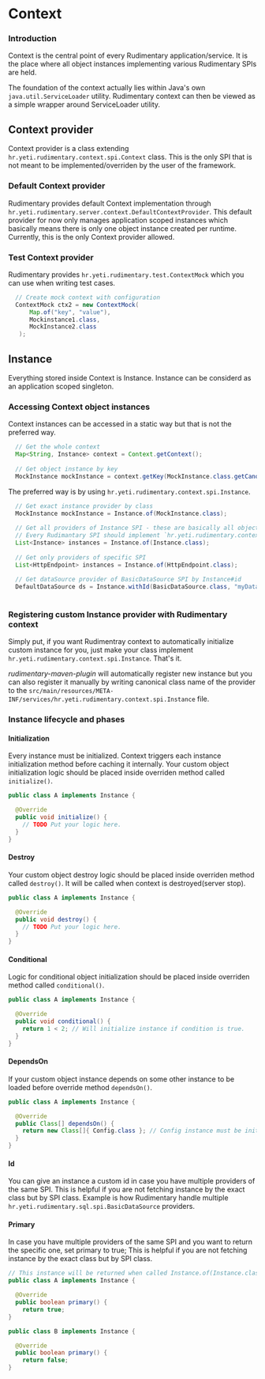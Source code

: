 # Context

### Introduction
Context is the central point of every Rudimentary application/service. It is the place where all object instances implementing various Rudimentary SPIs are held.

The foundation of the context actually lies within Java's own `java.util.ServiceLoader` utility. Rudimentary context can then be viewed as a simple wrapper around ServiceLoader utility.

## Context provider
Context provider is a class extending `hr.yeti.rudimentary.context.spi.Context` class. This is the only SPI that is not meant to be implemented/overriden by the user of the framework.

### Default Context provider
Rudimentary provides default Context implementation through `hr.yeti.rudimentary.server.context.DefaultContextProvider`.
This default provider for now only manages application scoped instances which basically means there is only one object instance created per runtime. Currently, this is the only Context provider allowed.

### Test Context provider
Rudimentary provides `hr.yeti.rudimentary.test.ContextMock` which you can use when writing test cases.
```java
  // Create mock context with configuration
  ContextMock ctx2 = new ContextMock(
      Map.of("key", "value"), 
      Mockinstance1.class, 
      MockInstance2.class
   );
```

## Instance
Everything stored inside Context is Instance. Instance can be considerd as an application scoped singleton.

### Accessing Context object instances
Context instances can be accessed in a static way but that is not the preferred way.
```java
  // Get the whole context
  Map<String, Instance> context = Context.getContext(); 
  
  // Get object instance by key
  MockInstance mockInstance = context.getKey(MockInstance.class.getCanonicalName());
```
The preferred way is by using `hr.yeti.rudimentary.context.spi.Instance`.
```java
  // Get exact instance provider by class
  MockInstance mockInstance = Instance.of(MockInstance.class);
  
  // Get all providers of Instance SPI - these are basically all object instances stored in context.
  // Every Rudimantary SPI should implement `hr.yeti.rudimentary.context.spi.Instance`. 
  List<Instance> instances = Instance.of(Instance.class);
  
  // Get only providers of specific SPI
  List<HttpEndpoint> instances = Instance.of(HttpEndpoint.class);
  
  // Get dataSource provider of BasicDataSource SPI by Instance#id
  DefaultDataSource ds = Instance.withId(BasicDataSource.class, "myDataSourceId");
  
```
### Registering custom Instance provider with Rudimentary context
Simply put, if you want Rudimentray context to automatically initialize custom instance for you, just make your class implement 
`hr.yeti.rudimentary.context.spi.Instance`. That's it.

*rudimentary-maven-plugin* will automatically register new instance but you can also register it manually by writing canonical class name of the provider to the `src/main/resources/META-INF/services/hr.yeti.rudimentary.context.spi.Instance` file.

### Instance lifecycle and phases
#### Initialization
Every instance must be initialized. Context triggers each instance initialization method before caching it internally.
Your custom object initialization logic should be placed inside overriden method called `initialize()`.

```java
public class A implements Instance {

  @Override
  public void initialize() {
    // TODO Put your logic here.
  }
}
```

#### Destroy
Your custom object destroy logic should be placed inside overriden method called `destroy()`.
It will be called when context is destroyed(server stop).


```java
public class A implements Instance {

  @Override
  public void destroy() {
    // TODO Put your logic here.
  }
}
```

#### Conditional
Logic for conditional object initialization should be placed inside overriden method called `conditional()`.

```java
public class A implements Instance {

  @Override
  public void conditional() {
    return 1 < 2; // Will initialize instance if condition is true.
  }
}
```

#### DependsOn
If your custom object instance depends on some other instance to be loaded before override method `dependsOn()`.

```java
public class A implements Instance {

  @Override
  public Class[] dependsOn() {
    return new Class[]{ Config.class }; // Config instance must be initialized before.
  }
}
```

#### Id
You can give an instance a custom id in case you have multiple providers of the same SPI. 
This is helpful if you are not fetching instance by the exact class but by SPI class.
Example is how Rudimentary handle multiple `hr.yeti.rudimentary.sql.spi.BasicDataSource` providers.


#### Primary
In case you have multiple providers of the same SPI and you want to return the specific one, set primary to true;
This is helpful if you are not fetching instance by the exact class but by SPI class.

```java
// This instance will be returned when called Instance.of(Instance.class)
public class A implements Instance {

  @Override
  public boolean primary() {
    return true;
}

public class B implements Instance {

  @Override
  public boolean primary() {
    return false;
}
```
